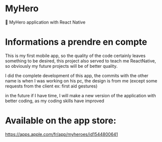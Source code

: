# MyHero
👬 MyHero application with React Native

# Informations a prendre en compte

This is my first mobile app, so the quality of the code certainly leaves something to be desired, this project also served to teach me ReactNative, so obviously my future projects will be of better quality.

I did the complete development of this app, the commits with the other name is when I was working on his pc, the design is from me (except some requests from the client ex: first aid gestures)

in the future if I have time, I will make a new version of the application with better coding, as my coding skills have improved

# Available on the app store: 
https://apps.apple.com/fr/app/myheroes/id1544800641
